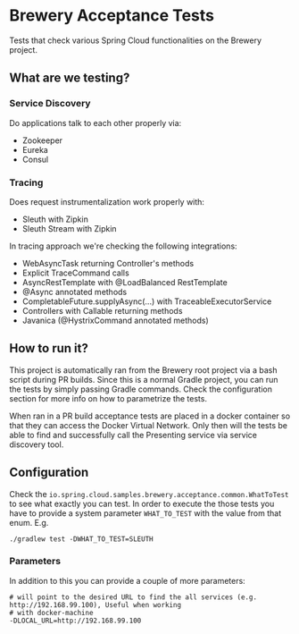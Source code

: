 # Brewery Acceptance Tests 

Tests that check various Spring Cloud functionalities on the Brewery project.

## What are we testing?

### Service Discovery 

Do applications talk to each other properly via:

- Zookeeper
- Eureka
- Consul 

### Tracing 

Does request instrumentalization work properly with:

- Sleuth with Zipkin
- Sleuth Stream with Zipkin

In tracing approach we're checking the following integrations:

- WebAsyncTask returning Controller's methods
- Explicit TraceCommand calls
- AsyncRestTemplate with @LoadBalanced RestTemplate
- @Async annotated methods
- CompletableFuture.supplyAsync(...) with TraceableExecutorService
- Controllers with Callable returning methods
- Javanica (@HystrixCommand annotated methods)

## How to run it?

This project is automatically ran from the Brewery root project via a bash script during PR builds. Since this
is a normal Gradle project, you can run the tests by simply passing Gradle commands. Check the configuration section
for more info on how to parametrize the tests.

When ran in a PR build acceptance tests are placed in a docker container so that they can access the 
Docker Virtual Network. Only then will the tests be able to find and successfully call the Presenting 
service via service discovery tool.

## Configuration

Check the `io.spring.cloud.samples.brewery.acceptance.common.WhatToTest` to see what exactly you can test. 
In order to execute the those tests you have to provide a system parameter `WHAT_TO_TEST` with the value
from that enum. E.g.

```
./gradlew test -DWHAT_TO_TEST=SLEUTH
```

### Parameters

In addition to this you can provide a couple of more parameters:

```
# will point to the desired URL to find the all services (e.g. http://192.168.99.100), Useful when working
# with docker-machine
-DLOCAL_URL=http://192.168.99.100
```